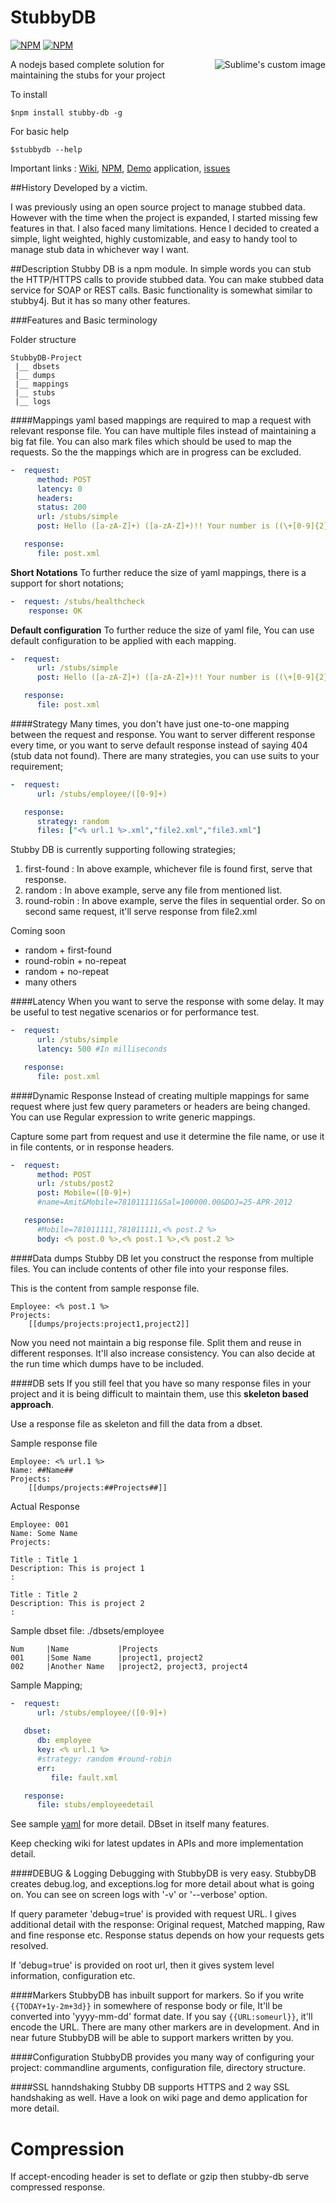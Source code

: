 # StubbyDB

[![NPM](https://nodei.co/npm/stubby-db.png?downloads=true&downloadRank=true&stars=true)](https://nodei.co/npm/stubby-db/)
[![NPM](https://nodei.co/npm-dl/stubby-db.png?months=3&height=3)](https://nodei.co/npm/stubby-db/)


  <img align="right" src="http://naturalintelligence.github.io/StubbyDB/assets/img/stubbydb_logo_300.png?raw=true" alt="Sublime's custom image"/>
A nodejs based complete solution for maintaining the stubs for your project

To install

	$npm install stubby-db -g

For basic help

	$stubbydb --help

Important links : [Wiki](https://github.com/NaturalIntelligence/StubbyDB/wiki), [NPM](https://www.npmjs.com/package/stubby-db), [Demo](https://github.com/NaturalIntelligence/stubby-db-test) application, [issues](https://github.com/NaturalIntelligence/StubbyDB/issues)



##History
Developed by a victim.

I was  previously using an open source project to manage stubbed data. However with the time when the project is expanded, I started missing few features in that. I also faced many limitations. Hence I decided to created a simple, light weighted, highly customizable, and easy to handy tool to manage stub data in whichever way I want.

##Description
Stubby DB is a npm module. In simple words you can stub the HTTP/HTTPS calls to provide stubbed data. You can make stubbed data service for SOAP or REST calls. Basic functionality is somewhat similar to stubby4j. But it has so many other features. 

###Features and Basic terminology

Folder structure

	StubbyDB-Project
	 |__ dbsets
	 |__ dumps
	 |__ mappings
	 |__ stubs
	 |__ logs

####Mappings
yaml based mappings are required to map a request with relevant response file. You can have multiple files instead of maintaining a big fat file. You can also mark files which should be used to map the requests. So the the mappings which are in progress can be excluded.

```yaml
-  request:
      method: POST
      latency: 0
      headers:
      status: 200
      url: /stubs/simple
      post: Hello ([a-zA-Z]+) ([a-zA-Z]+)!! Your number is ((\+[0-9]{2}) ([0-9]+))

   response:
      file: post.xml
```

**Short Notations**
To further reduce the size of yaml mappings, there is a support for short notations;

```yaml
-  request: /stubs/healthcheck
   	response: OK
```

**Default configuration**
To further reduce the size of yaml file, You can use default configuration to be applied with each mapping.

```yaml
-  request:
      url: /stubs/simple
      post: Hello ([a-zA-Z]+) ([a-zA-Z]+)!! Your number is ((\+[0-9]{2}) ([0-9]+))

   response:
      file: post.xml
```

####Strategy
Many times, you don't have just one-to-one mapping between the request and response. You want to server different response every time, or you want to serve default response instead of saying 404 (stub data not found). There are many strategies, you can use suits to your requirement;

```yaml
-  request:
      url: /stubs/employee/([0-9]+)

   response:
      strategy: random
      files: ["<% url.1 %>.xml","file2.xml","file3.xml"]
```

Stubby DB is currently supporting following strategies;

1. first-found : In above example, whichever file is found first, serve that response.
2. random : In above example, serve any file from mentioned list.
3. round-robin : In above example, serve the files in sequential order. So on second same request, it'll serve response from file2.xml

Coming soon
* random + first-found
* round-robin + no-repeat
* random + no-repeat
* many others

####Latency
When you want to serve the response with some delay. It may be useful to test negative scenarios or for performance test.

```yaml
-  request:
      url: /stubs/simple
      latency: 500 #In milliseconds

   response:
      file: post.xml
```

####Dynamic Response
Instead of creating multiple mappings for same request where just few query parameters or headers are being changed. You can use Regular expression to write generic mappings.

Capture some part from request and use it determine the file name, or use it in file contents, or in response headers.

```yaml
-  request:
      method: POST
      url: /stubs/post2
      post: Mobile=([0-9]+)
      #name=Amit&Mobile=781011111&Sal=100000.00&DOJ=25-APR-2012

   response:
      #Mobile=781011111,781011111,<% post.2 %>
      body: <% post.0 %>,<% post.1 %>,<% post.2 %>	
```

####Data dumps
Stubby DB let you construct the response from multiple files. You can include contents of other file into your response files.

This is the content from sample response file.

	Employee: <% post.1 %>
	Projects:
		[[dumps/projects:project1,project2]]

Now you need not maintain a big response file. Split them and reuse in different responses. It'll also increase consistency.
You can also decide at the run time which dumps have to be included.


####DB sets
If you still feel that you have so many response files in your project and it is being difficult to maintain them, use this **skeleton based approach**. 

Use a response file as skeleton and fill the data from a dbset.

Sample response file

```
Employee: <% url.1 %>
Name: ##Name##
Projects:
	[[dumps/projects:##Projects##]]
```

Actual Response

```
Employee: 001
Name: Some Name
Projects:

Title : Title 1
Description: This is project 1
:

Title : Title 2
Description: This is project 2
:
```

Sample dbset file: ./dbsets/employee

```
Num 	|Name 			|Projects
001 	|Some Name 		|project1, project2
002 	|Another Name 	|project2, project3, project4
```
	
Sample Mapping;

```yaml
-  request:
      url: /stubs/employee/([0-9]+)
   
   dbset:
      db: employee
      key: <% url.1 %>
      #strategy: random #round-robin
      err:
         file: fault.xml

   response:
      file: stubs/employeedetail
```

See sample [yaml](https://github.com/NaturalIntelligence/stubby-db-test/blob/master/mappings/dbset.yaml) for more detail. DBset in itself many features. 

Keep checking wiki for latest updates in APIs and more implementation detail.

####DEBUG & Logging
Debugging with StubbyDB is very easy. StubbyDB creates debug.log, and exceptions.log for more detail about what is going on. You can see on screen logs with '-v' or '--verbose' option.

If query parameter 'debug=true' is provided with request URL. I gives additional detail with the response: Original request, Matched mapping, Raw and fine response etc. Response status depends on how your requests gets resolved.

If 'debug=true' is provided on root url, then it gives system level information, configuration etc.

####Markers
StubbyDB has inbuilt support for markers. So if you write `{{TODAY+1y-2m+3d}}` in somewhere of response body or file, It'll be converted into 'yyyy-mm-dd' format date. If you say `{{URL:someurl}}`, it'll encode the URL. There are many other markers are in development. And in near future StubbyDB will be able to support markers written by you.

####Configuration
StubbyDB provides you many way of configuring your project: commandline arguments, configuration file, directory structure.

####SSL hanndshaking
Stubby DB supports HTTPS and 2 way SSL handshaking as well. Have a look on wiki page and demo application for more detail.

# Compression
If accept-encoding header is set to deflate or gzip then stubby-db serve compressed response.


